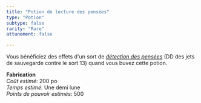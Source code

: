 ```yaml
---
title: "Potion de lecture des pensées"
type: "Potion"
subtype: false
rarity: "Rare"
attunement: false

---
```

Vous bénéficiez des effets d'un sort de [_détection des pensées_](/grimoire/detection-des-pensees/) (DD des jets de sauvegarde contre le sort 13) quand vous buvez cette potion.  

**Fabrication**  
*Coût estimé*: 200 po    
*Temps estimé*: Une demi lune  
*Points de pouvoir estimés*: 500      
